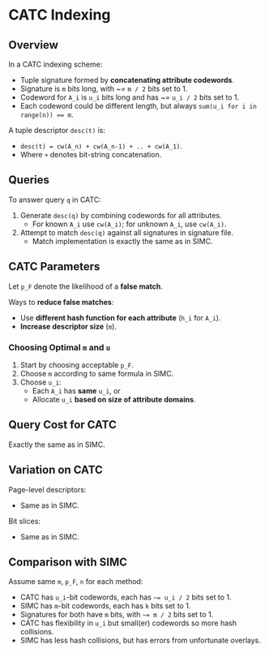 # CATC Indexing
## Overview
In a CATC indexing scheme:
- Tuple signature formed by **concatenating attribute codewords**.
- Signature is ``m`` bits long, with ~= ``m / 2`` bits set to 1.
- Codeword for ``A_i`` is ``u_i`` bits long and has ~= ``u_i / 2`` bits set to 1.
- Each codeword could be different length, but always ``sum(u_i for i in range(n)) == m``.

A tuple descriptor ``desc(t)`` is:
- ``desc(t) = cw(A_n) + cw(A_n-1) + .. + cw(A_1)``.
- Where ``+`` denotes bit-string concatenation.

## Queries
To answer query ``q`` in CATC:
1. Generate ``desc(q)`` by combining codewords for all attributes.
    - For known ``A_i`` use ``cw(A_i)``; for unknown ``A_i``, use ``cw(A_i)``. 
2. Attempt to match ``desc(q)`` against all signatures in signature file.
    - Match implementation is exactly the same as in SIMC.

## CATC Parameters
Let ``p_F`` denote the likelihood of a **false match**.

Ways to **reduce false matches**:
- Use **different hash function for each attribute** (``h_i`` for ``A_i``).
- **Increase descriptor size** (``m``).

### Choosing Optimal ``m`` and ``u``
1. Start by choosing acceptable ``p_F``.
2. Choose ``m`` according to same formula in SIMC.
3. Choose ``u_i``:
    - Each ``A_i`` has **same** ``u_i``, or
    - Allocate ``u_i`` **based on size of attribute domains**.

## Query Cost for CATC
Exactly the same as in SIMC.

## Variation on CATC
Page-level descriptors:
- Same as in SIMC.

Bit slices:
- Same as in SIMC.

## Comparison with SIMC
Assume same ``m``, ``p_F``, ``n`` for each method:
- CATC has ``u_i``-bit codewords, each has ``~= u_i / 2`` bits set to 1.
- SIMC has ``m``-bit codewords, each has ``k`` bits set to 1.
- Signatures for both have ``m`` bits, with ``~= m / 2`` bits set to 1.
- CATC has flexibility in ``u_i`` but small(er) codewords so more hash collisions.
- SIMC has less hash collisions, but has errors from unfortunate overlays.